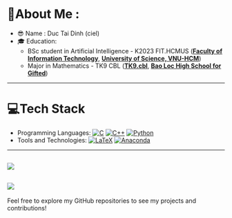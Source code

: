 # 💫About Me :
- :sunglasses: Name : Duc Tai Dinh (ciel)
- :mortar_board: Education: 
  - BSc student in Artificial Intelligence - K2023 FIT.HCMUS ([**Faculty of Information Technology**](https://www.fit.hcmus.edu.vn/vn/Default.aspx?tabid=325), [**University of Science, VNU-HCM**](https://www.hcmus.edu.vn/))
  - Major in Mathematics - TK9 CBL ([**TK9.cbl**](https://www.facebook.com/tk9.cbl), [**Bao Loc High School for Gifted**](https://www.facebook.com/ChuyenBaoLoc))
---
# 💻Tech Stack
- Programming Languages:
[![C](https://img.shields.io/badge/c-%2300599C.svg?style=flat&logo=c&logoColor=white)](https://www.facebook.com/ductai.05/) [![C++](https://img.shields.io/badge/c++-%2300599C.svg?style=flat&logo=c%2B%2B&logoColor=white)](https://www.facebook.com/ductai.05/) [![Python](https://img.shields.io/badge/python-3670A0?style=flat&logo=python&logoColor=ffdd54)](https://www.facebook.com/ductai.05/)
- Tools and Technologies:
[![LaTeX](https://img.shields.io/badge/latex-%23008080.svg?style=flat&logo=latex&logoColor=white)](https://www.facebook.com/ductai.05/) [![Anaconda](https://img.shields.io/badge/Anaconda-%2344A833.svg?style=flat&logo=anaconda&logoColor=white)](https://www.facebook.com/ductai.05/)

---
[![](https://visitcount.itsvg.in/api?id=ductai05&icon=0&color=0)](https://www.facebook.com/ductai.05/)
---
![](https://github-readme-stats.vercel.app/api/top-langs/?username=ductai05&theme=ocean_dark&hide_border=false&include_all_commits=false&count_private=false&layou)
---
Feel free to explore my GitHub repositories to see my projects and contributions!

